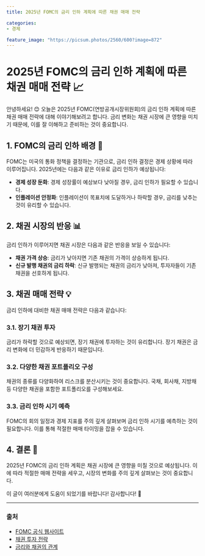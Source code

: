 ```yaml
---
title: 2025년 FOMC의 금리 인하 계획에 따른 채권 매매 전략

categories: 
- 경제

feature_image: "https://picsum.photos/2560/600?image=872"
---
```


# 2025년 FOMC의 금리 인하 계획에 따른 채권 매매 전략 📈

안녕하세요! 😊 오늘은 2025년 FOMC(연방공개시장위원회)의 금리 인하 계획에 따른 채권 매매 전략에 대해 이야기해보려고 합니다. 금리 변화는 채권 시장에 큰 영향을 미치기 때문에, 이를 잘 이해하고 준비하는 것이 중요합니다.

## 1. FOMC의 금리 인하 배경 🏦

FOMC는 미국의 통화 정책을 결정하는 기관으로, 금리 인하 결정은 경제 상황에 따라 이루어집니다. 2025년에는 다음과 같은 이유로 금리 인하가 예상됩니다:

- **경제 성장 둔화**: 경제 성장률이 예상보다 낮아질 경우, 금리 인하가 필요할 수 있습니다.
- **인플레이션 안정화**: 인플레이션이 목표치에 도달하거나 하락할 경우, 금리를 낮추는 것이 유리할 수 있습니다.

## 2. 채권 시장의 반응 📊

금리 인하가 이루어지면 채권 시장은 다음과 같은 반응을 보일 수 있습니다:

- **채권 가격 상승**: 금리가 낮아지면 기존 채권의 가격이 상승하게 됩니다.
- **신규 발행 채권의 금리 하락**: 신규 발행되는 채권의 금리가 낮아져, 투자자들이 기존 채권을 선호하게 됩니다.

## 3. 채권 매매 전략 💡

금리 인하에 대비한 채권 매매 전략은 다음과 같습니다:

### 3.1. 장기 채권 투자

금리가 하락할 것으로 예상되면, 장기 채권에 투자하는 것이 유리합니다. 장기 채권은 금리 변화에 더 민감하게 반응하기 때문입니다.

### 3.2. 다양한 채권 포트폴리오 구성

채권의 종류를 다양화하여 리스크를 분산시키는 것이 중요합니다. 국채, 회사채, 지방채 등 다양한 채권을 포함한 포트폴리오를 구성해보세요.

### 3.3. 금리 인하 시기 예측

FOMC의 회의 일정과 경제 지표를 주의 깊게 살펴보며 금리 인하 시기를 예측하는 것이 필요합니다. 이를 통해 적절한 매매 타이밍을 잡을 수 있습니다.

## 4. 결론 🎉

2025년 FOMC의 금리 인하 계획은 채권 시장에 큰 영향을 미칠 것으로 예상됩니다. 이에 따라 적절한 매매 전략을 세우고, 시장의 변화를 주의 깊게 살펴보는 것이 중요합니다. 

이 글이 여러분에게 도움이 되었기를 바랍니다! 감사합니다! 🙏

---

### 출처
- [FOMC 공식 웹사이트](https://www.federalreserve.gov/)
- [채권 투자 전략](https://www.investopedia.com/bonds-5110520)
- [금리와 채권의 관계](https://www.morningstar.com/articles/1011984/how-interest-rates-affect-bonds)